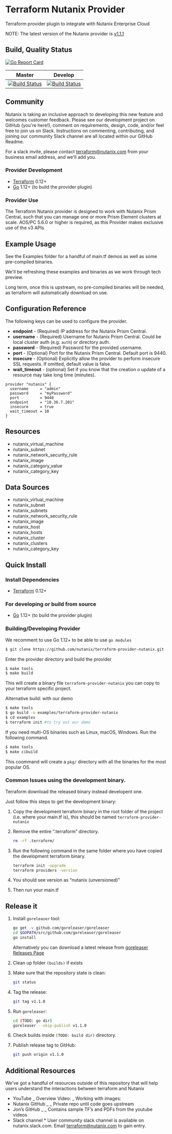 # Terraform Nutanix Provider

Terraform provider plugin to integrate with Nutanix Enterprise Cloud

NOTE: The latest version of the Nutanix provider is [v1.1.1](https://github.com/nutanix/terraform-provider-nutanix/releases/tag/v1.1.1)

## Build, Quality Status

 [![Go Report Card](https://goreportcard.com/badge/github.com/nutanix/terraform-provider-nutanix)](https://goreportcard.com/report/github.com/nutanix/terraform-provider-nutanix)
<!-- [![Maintainability](https://api.codeclimate.com/v1/badges/8b9e61df450276bbdbdb/maintainability)](https://codeclimate.com/github/nutanix/terraform-provider-nutanix/maintainability)
[![Test Coverage](https://api.codeclimate.com/v1/badges/8b9e61df450276bbdbdb/test_coverage)](https://codeclimate.com/github/nutanix/terraform-provider-nutanix/test_coverage) -->

| Master                                                                                                                                                          | Develop                                                                                                                                                           |
| --------------------------------------------------------------------------------------------------------------------------------------------------------------- | ----------------------------------------------------------------------------------------------------------------------------------------------------------------- |
| [![Build Status](https://travis-ci.org/nutanix/terraform-provider-nutanix.svg?branch=master)](https://travis-ci.org/nutanix/terraform-provider-nutanix) | [![Build Status](https://travis-ci.org/nutanix/terraform-provider-nutanix.svg?branch=develop)](https://travis-ci.org/nutanix/terraform-provider-nutanix) |

## Community

Nutanix is taking an inclusive approach to developing this new feature and welcomes customer feedback. Please see our development project on GitHub (you're here!), comment on requirements, design, code, and/or feel free to join us on Slack. Instructions on commenting, contributing, and joining our community Slack channel are all located within our GitHub Readme.

For a slack invite, please contact terraform@nutanix.com from your business email address, and we'll add you.

### Provider Development
* [Terraform](https://www.terraform.io/downloads.html) 0.12+
* [Go](https://golang.org/doc/install) 1.12+ (to build the provider plugin)

### Provider Use

The Terraform Nutanix provider is designed to work with Nutanix Prism Central, such that you can manage one or more Prism Element clusters at scale. AOS/PC 5.6.0 or higher is required, as this Provider makes exclusive use of the v3 APIs

## Example Usage

See the Examples folder for a handful of main.tf demos as well as some pre-compiled binaries.

We'll be refreshing these examples and binaries as we work through tech preview.

Long term, once this is upstream, no pre-compiled binaries will be needed, as terraform will automatically download on use.

## Configuration Reference

The following keys can be used to configure the provider.

* **endpoint** - (Required) IP address for the Nutanix Prism Central.
* **username** - (Required) Username for Nutanix Prism Central. Could be local cluster auth (e.g. `auth`) or directory auth.
* **password** - (Required) Password for the provided username.
* **port** - (Optional) Port for the Nutanix Prism Central. Default port is 9440.
* **insecure** - (Optional) Explicitly allow the provider to perform insecure SSL requests. If omitted, default value is false.
* **wait_timeout** - (optional) Set if you know that the creation o update of a resource may take long time (minutes).

```hcl
provider "nutanix" {
  username     = "admin"
  password     = "myPassword"
  port         = 9440
  endpoint     = "10.36.7.201"
  insecure     = true
  wait_timeout = 10
}
```

## Resources

* nutanix_virtual_machine
* nutanix_subnet
* nutanix_network_security_rule
* nutanix_image
* nutanix_category_value
* nutanix_category_key


## Data Sources

* nutanix_virtual_machine
* nutanix_subnet
* nutanix_subnets
* nutanix_network_security_rule
* nutanix_image
* nutanix_host
* nutanix_hosts
* nutanix_cluster
* nutanix_clusters
* nutanix_category_key



## Quick Install

### Install Dependencies

* [Terraform](https://www.terraform.io/downloads.html) 0.12+

### For developing or build from source


* [Go](https://golang.org/doc/install) 1.12+ (to build the provider plugin)


### Building/Developing Provider

We recomment to use Go 1.12+ to be able to use `go modules`

```sh
$ git clone https://github.com/nutanix/terraform-provider-nutanix.git
```

Enter the provider directory and build the provider

```sh
$ make tools
$ make build
```

This will create a binary file `terraform-provider-nutanix` you can copy to your terraform specific project.

Alternative build: with our demo

```sh
$ make tools
$ go build -o examples/terraform-provider-nutanix
$ cd examples
$ terraform init #to try out our demo
```

If you need multi-OS binaries such as Linux, macOS, Windows. Run the following command.

```sh
$ make tools
$ make cibuild
```

This coommand will create a `pkg/` directory with all the binaries for the most popular OS.


### Common Issues using the development binary.

Terraform download the released binary instead developent one.

Just follow this steps to get the development binary:

1. Copy the development terraform binary in the root folder of the project (i.e. where your main.tf is), this should be named `terraform-provider-nutanix`
2. Remove the entire “.terraform” directory.
    ```sh
    rm -rf .terraform/
    ```

3. Run the following command in the same folder where you have copied the development terraform binary.
    ```sh
    terraform init -upgrade
    terraform providers -version
    ```

4. You should see version as “nutanix (unversioned)”
5. Then run your main.tf

## Release it

1. Install `goreleaser` tool:

    ```bash
    go get -v github.com/goreleaser/goreleaser
    cd $GOPATH/src/github.com/goreleaser/goreleaser
    go install
    ```

    Alternatively you can download a latest release from [goreleaser Releases Page](https://github.com/goreleaser/goreleaser/releases)

1. Clean up folder `(builds)` if exists

1. Make sure that the repository state is clean:

    ```bash
    git status
    ```

1. Tag the release:

    ```bash
    git tag v1.1.0
    ```

1. Run `goreleaser`:

    ```bash
    cd (TODO: go dir)
    goreleaser --skip-publish v1.1.0
    ```

1. Check builds inside `(TODO: build dir)` directory.

1. Publish release tag to GitHub:

    ```bash
    git push origin v1.1.0
    ```

## Additional Resources

We've got a handful of resources outside of this repository that will help users understand the interactions between terraform and Nutanix

* YouTube
  _ Overview Video: [](https://www.youtube.com/watch?v=V8_Lu1mxV6g)
  _ Working with images: [](https://www.youtube.com/watch?v=IW0eQevZ73I)
* Nutanix GitHub
  _ [](https://github.com/nutanix/terraform-provider-nutanix)
  _ Private repo until code goes upstream
* Jon’s GitHub
  _ [](https://github.com/JonKohler/ThisOldCloud/tree/master/Terraform-Nutanix)
  _ Contains sample TF’s and PDFs from the youtube videos
* Slack channel \* User community slack channel is available on nutanix.slack.com. Email terraform@nutanix.com to gain entry.
